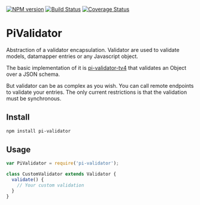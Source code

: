 [![NPM version](https://img.shields.io/npm/v/pi-validator.svg?style=flat-square)](https://www.npmjs.com/package/pi-validator)
[![Build Status](https://travis-ci.org/Picta-it/pi-validator.svg?branch=master)](https://travis-ci.org/picta-it/pi-validator)
[![Coverage Status](https://coveralls.io/repos/Picta-it/pi-validator/badge.svg?branch=master&service=github)](https://coveralls.io/github/Picta-it/pi-model?branch=master)

# PiValidator

Abstraction of a validator encapsulation. Validator are used to validate models, datamapper entries or any Javascript object.

The basic implementation of it is [pi-validator-tv4](https://www.npmjs.com/package/pi-validator-tv4) that validates an Object over a JSON schema.

But validator can be as complex as you wish. You can call remote endpoints to validate your entries. The only current restrictions is that the validation must be synchronous.

## Install

```bash
npm install pi-validator
```

## Usage

```javascript
var PiValidator = require('pi-validator');

class CustomValidator extends Validator {
  validate() {
    // Your custom validation
  }
}
```

